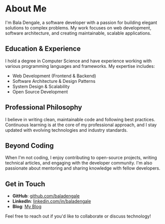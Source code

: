 # About Me

I'm Bala Dengale, a software developer with a passion for building elegant solutions to complex problems. My work focuses on web development, software architecture, and creating maintainable, scalable applications.

## Education & Experience

I hold a degree in Computer Science and have experience working with various programming languages and frameworks. My expertise includes:

- Web Development (Frontend & Backend)
- Software Architecture & Design Patterns
- System Design & Scalability
- Open Source Development

## Professional Philosophy

I believe in writing clean, maintainable code and following best practices. Continuous learning is at the core of my professional approach, and I stay updated with evolving technologies and industry standards.

## Beyond Coding

When I'm not coding, I enjoy contributing to open-source projects, writing technical articles, and engaging with the developer community. I'm also passionate about mentoring and sharing knowledge with fellow developers.

## Get in Touch

- **GitHub**: [github.com/baladengale](https://github.com/baladengale)
- **LinkedIn**: [linkedin.com/in/baladengale](https://linkedin.com/in/baladengale)
- **Blog**: [My Blog](../blog.html)

Feel free to reach out if you'd like to collaborate or discuss technology!